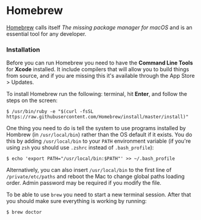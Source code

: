 # Homebrew

[Homebrew](https://brew.sh/) calls itself _The missing package manager for macOS_ and is an essential tool for any developer.

### Installation <a id="installation"></a>

Before you can run Homebrew you need to have the **Command Line Tools** for **Xcode** installed. It include compilers that will allow you to build things from source, and if you are missing this it's available through the App Store &gt; Updates.

To install Homebrew run the following: terminal, hit **Enter**, and follow the steps on the screen:

```text
$ /usr/bin/ruby -e "$(curl -fsSL https://raw.githubusercontent.com/Homebrew/install/master/install)"
```

One thing you need to do is tell the system to use programs installed by Hombrew \(in `/usr/local/bin`\) rather than the OS default if it exists. You do this by adding `/usr/local/bin` to your `PATH` environment variable \(if you're using `zsh` you should use `.zshrc` instead of `.bash_profile`\):

```text
$ echo 'export PATH="/usr/local/bin:$PATH"' >> ~/.bash_profile
```

Alternatively, you can also insert `/usr/local/bin` to the first line of `/private/etc/paths` and reboot the Mac to change global paths loading order. Admin password may be required if you modify the file.

To be able to use `brew` you need to start a new terminal session. After that you should make sure everything is working by running:

```text
$ brew doctor
```

